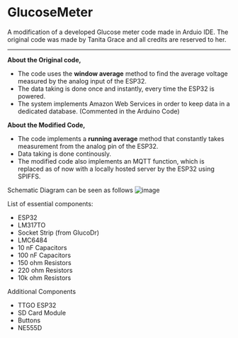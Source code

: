 # GlucoseMeter
A modification of a developed Glucose meter code made in Arduio IDE. 
The original code was made by Tanita Grace and all credits are reserved to her.

--------------------------------------------------------------------------------------------------------------------------------------------

**About the Original code,**
- The code uses the **window average** method to find the average voltage measured by the analog input of the ESP32. 
- The data taking is done once and instantly, every time the ESP32 is powered.
- The system implements Amazon Web Services in order to keep data in a dedicated database. (Commented in the Arduino Code)

**About the Modified Code,**
- The code implements a **running average** method that constantly takes measurement from the analog pin of the ESP32.
- Data taking is done continously.
- The modified code also implements an MQTT function, which is replaced as of now with a locally hosted server by the ESP32 using SPIFFS.

Schematic Diagram can be seen as follows
![image](https://github.com/dans142/GlucoseMeter/assets/59532748/76595511-be8f-4185-98a6-0ea17107390b)

List of essential components:
- ESP32
- LM317TO
- Socket Strip (from GlucoDr)
- LMC6484
- 10 nF Capacitors
- 100 nF Capacitors
- 150 ohm Resistors
- 220 ohm Resistors
- 10k ohm Resistors 

Additional Components
- TTGO ESP32
- SD Card Module
- Buttons
- NE555D


